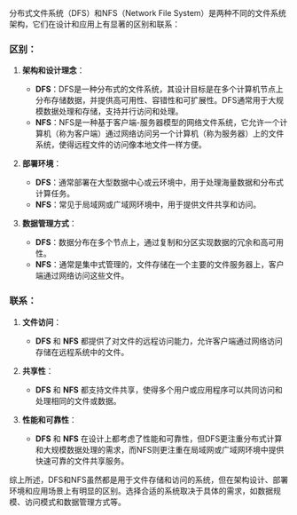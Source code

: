 分布式文件系统（DFS）和NFS（Network File System）是两种不同的文件系统架构，它们在设计和应用上有显著的区别和联系：

### 区别：

1. **架构和设计理念**：
   - **DFS**：DFS是一种分布式的文件系统，其设计目标是在多个计算机节点上分布存储数据，并提供高可用性、容错性和可扩展性。DFS通常用于大规模数据处理和存储，支持并行访问和处理。
   - **NFS**：NFS是一种基于客户端-服务器模型的网络文件系统，它允许一个计算机（称为客户端）通过网络访问另一个计算机（称为服务器）上的文件系统，使得远程文件的访问像本地文件一样方便。

2. **部署环境**：
   - **DFS**：通常部署在大型数据中心或云环境中，用于处理海量数据和分布式计算任务。
   - **NFS**：常见于局域网或广域网环境中，用于提供文件共享和访问。

3. **数据管理方式**：
   - **DFS**：数据分布在多个节点上，通过复制和分区实现数据的冗余和高可用性。
   - **NFS**：通常是集中式管理的，文件存储在一个主要的文件服务器上，客户端通过网络访问这些文件。

### 联系：

1. **文件访问**：
   - **DFS** 和 **NFS** 都提供了对文件的远程访问能力，允许客户端通过网络访问存储在远程系统中的文件。

2. **共享性**：
   - **DFS** 和 **NFS** 都支持文件共享，使得多个用户或应用程序可以共同访问和处理相同的文件或数据。

3. **性能和可靠性**：
   - **DFS** 和 **NFS** 在设计上都考虑了性能和可靠性，但DFS更注重分布式计算和大规模数据处理的需求，而NFS则更注重在局域网或广域网环境中提供快速可靠的文件共享服务。

综上所述，DFS和NFS虽然都是用于文件存储和访问的系统，但在架构设计、部署环境和应用场景上有明显的区别。选择合适的系统取决于具体的需求，如数据规模、访问模式和数据管理方式等。